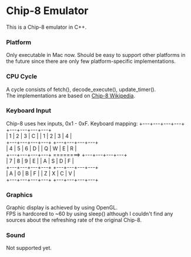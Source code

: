 # Chip-8 Emulator
This is a Chip-8 emulator in C++.
### Platform
Only executable in Mac now. Should be easy to support other platforms in the future since there are only few platform-specific implementations.  
### CPU Cycle
A cycle consists of fetch(), decode_execute(), update_timer().  
The implementations are based on [Chip-8 Wikipedia](https://en.wikipedia.org/wiki/CHIP-8).  
### Keyboard Input
Chip-8 uses hex inputs, 0x1 - 0xF.
Keyboard mapping:
+---+---+---+---+            +---+---+---+---+  
| 1 | 2 | 3 | C |            | 1 | 2 | 3 | 4 |  
+---+---+---+---+            +---+---+---+---+  
| 4 | 5 | 6 | D |            | Q | W | E | R |  
+---+---+---+---+  ========> +---+---+---+---+  
| 7 | 8 | 9 | E |            | A | S | D | F |  
+---+---+---+---+            +---+---+---+---+  
| A | 0 | B | F |            | Z | X | C | V |  
+---+---+---+---+            +---+---+---+---+  
### Graphics
Graphic display is achieved by using OpenGL.  
FPS is hardcored to ~60 by using sleep() although I couldn't find any sources about the refreshing rate of the original Chip-8.  
### Sound
Not supported yet.